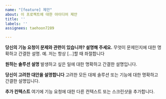```yaml
---
name: "[feature] 제안"
about: 이 프로젝트에 대한 아이디어 제안
title: ''
labels: ''
assignees: taehoon7289

---
```


**당신의 기능 요청이 문제와 관련이 있습니까? 설명해 주세요.**
무엇이 문제인지에 대한 명확하고 간결한 설명. 예. 저는 항상 [...]할 때 좌절합니다

**원하는 솔루션 설명**
발생하고 싶은 일에 대한 명확하고 간결한 설명입니다.

**당신이 고려한 대안을 설명합니다**
고려한 모든 대체 솔루션 또는 기능에 대한 명확하고 간결한 설명입니다.

**추가 컨텍스트**
여기에 기능 요청에 대한 다른 컨텍스트 또는 스크린샷을 추가합니다.
